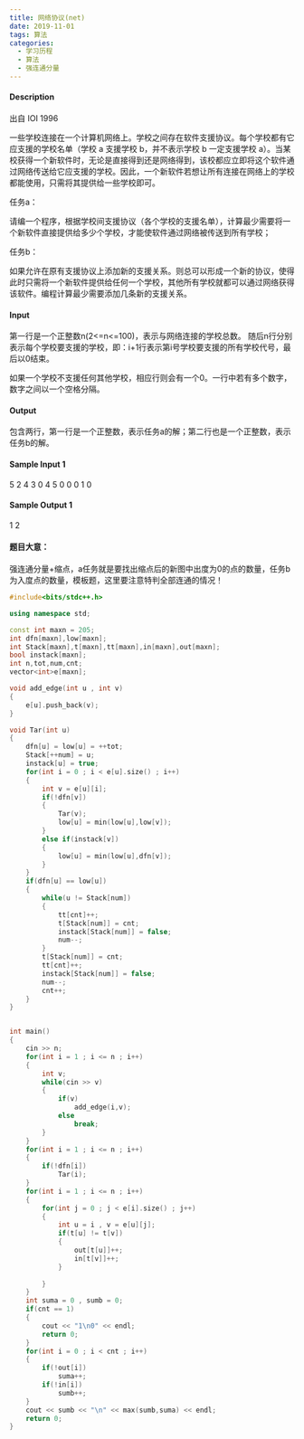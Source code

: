 ```yaml
---
title: 网络协议(net)
date: 2019-11-01
tags: 算法
categories: 
  - 学习历程
  - 算法
  - 强连通分量
---
```


#### Description

出自 IOI 1996

<!-- more -->

一些学校连接在一个计算机网络上。学校之间存在软件支援协议。每个学校都有它应支援的学校名单（学校 a 支援学校 b，并不表示学校 b 一定支援学校 a）。当某校获得一个新软件时，无论是直接得到还是网络得到，该校都应立即将这个软件通过网络传送给它应支援的学校。因此，一个新软件若想让所有连接在网络上的学校都能使用，只需将其提供给一些学校即可。

任务a：

请编一个程序，根据学校间支援协议（各个学校的支援名单），计算最少需要将一个新软件直接提供给多少个学校，才能使软件通过网络被传送到所有学校；

任务b：

如果允许在原有支援协议上添加新的支援关系。则总可以形成一个新的协议，使得此时只需将一个新软件提供给任何一个学校，其他所有学校就都可以通过网络获得该软件。编程计算最少需要添加几条新的支援关系。

#### Input

第一行是一个正整数n(2<=n<=100)，表示与网络连接的学校总数。 随后n行分别表示每个学校要支援的学校，即：i+1行表示第i号学校要支援的所有学校代号，最后以0结束。

如果一个学校不支援任何其他学校，相应行则会有一个0。一行中若有多个数字，数字之间以一个空格分隔。

#### Output

包含两行，第一行是一个正整数，表示任务a的解；第二行也是一个正整数，表示任务b的解。

#### Sample Input 1

5
2 4 3 0
4 5 0
0
0
1 0

#### Sample Output 1

1
2

#### 题目大意：
强连通分量+缩点，a任务就是要找出缩点后的新图中出度为0的点的数量，任务b为入度点的数量，模板题，这里要注意特判全部连通的情况！

```cpp
#include<bits/stdc++.h>

using namespace std;

const int maxn = 205;
int dfn[maxn],low[maxn];
int Stack[maxn],t[maxn],tt[maxn],in[maxn],out[maxn];
bool instack[maxn];
int n,tot,num,cnt;
vector<int>e[maxn];

void add_edge(int u , int v)
{
	e[u].push_back(v);
}

void Tar(int u)
{
	dfn[u] = low[u] = ++tot;
	Stack[++num] = u;
	instack[u] = true;
	for(int i = 0 ; i < e[u].size() ; i++)
	{
		int v = e[u][i];
		if(!dfn[v])
		{
			Tar(v);
			low[u] = min(low[u],low[v]);
		}
		else if(instack[v])
		{
			low[u] = min(low[u],dfn[v]);
		}
	}
	if(dfn[u] == low[u])
	{
		while(u != Stack[num])
		{
			tt[cnt]++;
			t[Stack[num]] = cnt;
			instack[Stack[num]] = false;
			num--;
		}
		t[Stack[num]] = cnt;
		tt[cnt]++;
		instack[Stack[num]] = false;
		num--;
		cnt++;
	}
}


int main()
{
	cin >> n;
	for(int i = 1 ; i <= n ; i++)
	{
		int v;
		while(cin >> v)
		{
			if(v)
				add_edge(i,v);
			else
				break;
		} 
	}
	for(int i = 1 ; i <= n ; i++)
	{
		if(!dfn[i])
			Tar(i);
	}
	for(int i = 1 ; i <= n ; i++)
	{
		for(int j = 0 ; j < e[i].size() ; j++)
		{
			int u = i , v = e[u][j];
			if(t[u] != t[v])
			{
				out[t[u]]++;
				in[t[v]]++;
			}
				
		}
	}
	int suma = 0 , sumb = 0;
	if(cnt == 1)
	{
		cout << "1\n0" << endl;
		return 0;
	}
	for(int i = 0 ; i < cnt ; i++)
	{
		if(!out[i])
			suma++;
		if(!in[i])
			sumb++;
	}
	cout << sumb << "\n" << max(sumb,suma) << endl;
	return 0;
}
```


